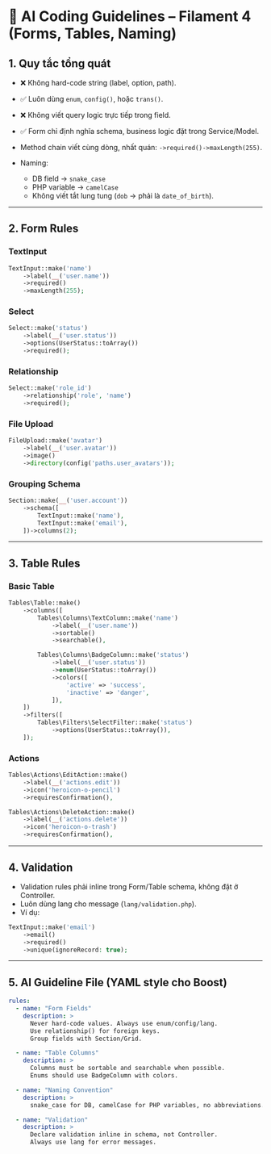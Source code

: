 # 📝 AI Coding Guidelines – Filament 4 (Forms, Tables, Naming)

## 1. Quy tắc tổng quát

* ❌ Không hard-code string (label, option, path).
* ✅ Luôn dùng `enum`, `config()`, hoặc `trans()`.
* ❌ Không viết query logic trực tiếp trong field.
* ✅ Form chỉ định nghĩa schema, business logic đặt trong Service/Model.
* Method chain viết cùng dòng, nhất quán: `->required()->maxLength(255)`.
* Naming:

  * DB field → `snake_case`
  * PHP variable → `camelCase`
  * Không viết tắt lung tung (`dob` → phải là `date_of_birth`).

---

## 2. Form Rules

### TextInput

```php
TextInput::make('name')
    ->label(__('user.name'))
    ->required()
    ->maxLength(255);
```

### Select

```php
Select::make('status')
    ->label(__('user.status'))
    ->options(UserStatus::toArray())
    ->required();
```

### Relationship

```php
Select::make('role_id')
    ->relationship('role', 'name')
    ->required();
```

### File Upload

```php
FileUpload::make('avatar')
    ->label(__('user.avatar'))
    ->image()
    ->directory(config('paths.user_avatars'));
```

### Grouping Schema

```php
Section::make(__('user.account'))
    ->schema([
        TextInput::make('name'),
        TextInput::make('email'),
    ])->columns(2);
```

---

## 3. Table Rules

### Basic Table

```php
Tables\Table::make()
    ->columns([
        Tables\Columns\TextColumn::make('name')
            ->label(__('user.name'))
            ->sortable()
            ->searchable(),

        Tables\Columns\BadgeColumn::make('status')
            ->label(__('user.status'))
            ->enum(UserStatus::toArray())
            ->colors([
                'active' => 'success',
                'inactive' => 'danger',
            ]),
    ])
    ->filters([
        Tables\Filters\SelectFilter::make('status')
            ->options(UserStatus::toArray()),
    ]);
```

### Actions

```php
Tables\Actions\EditAction::make()
    ->label(__('actions.edit'))
    ->icon('heroicon-o-pencil')
    ->requiresConfirmation(),

Tables\Actions\DeleteAction::make()
    ->label(__('actions.delete'))
    ->icon('heroicon-o-trash')
    ->requiresConfirmation(),
```

---

## 4. Validation

* Validation rules phải inline trong Form/Table schema, không đặt ở Controller.
* Luôn dùng lang cho message (`lang/validation.php`).
* Ví dụ:

```php
TextInput::make('email')
    ->email()
    ->required()
    ->unique(ignoreRecord: true);
```

---

## 5. AI Guideline File (YAML style cho Boost)

```yaml
rules:
  - name: "Form Fields"
    description: >
      Never hard-code values. Always use enum/config/lang.
      Use relationship() for foreign keys.
      Group fields with Section/Grid.

  - name: "Table Columns"
    description: >
      Columns must be sortable and searchable when possible.
      Enums should use BadgeColumn with colors.

  - name: "Naming Convention"
    description: >
      snake_case for DB, camelCase for PHP variables, no abbreviations.

  - name: "Validation"
    description: >
      Declare validation inline in schema, not Controller.
      Always use lang for error messages.
```
